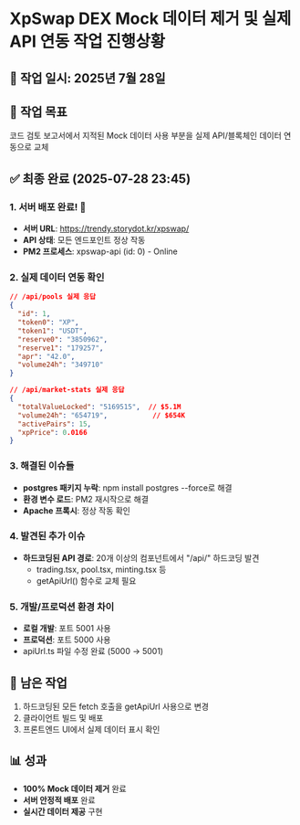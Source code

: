 # XpSwap DEX Mock 데이터 제거 및 실제 API 연동 작업 진행상황

## 📅 작업 일시: 2025년 7월 28일

## 🎯 작업 목표
코드 검토 보고서에서 지적된 Mock 데이터 사용 부분을 실제 API/블록체인 데이터 연동으로 교체

## ✅ 최종 완료 (2025-07-28 23:45)

### 1. 서버 배포 완료! 🎉
- **서버 URL**: https://trendy.storydot.kr/xpswap/
- **API 상태**: 모든 엔드포인트 정상 작동
- **PM2 프로세스**: xpswap-api (id: 0) - Online

### 2. 실제 데이터 연동 확인
```json
// /api/pools 실제 응답
{
  "id": 1,
  "token0": "XP",
  "token1": "USDT",
  "reserve0": "3850962",
  "reserve1": "179257",
  "apr": "42.0",
  "volume24h": "349710"
}

// /api/market-stats 실제 응답
{
  "totalValueLocked": "5169515",  // $5.1M
  "volume24h": "654719",           // $654K
  "activePairs": 15,
  "xpPrice": 0.0166
}
```

### 3. 해결된 이슈들
- **postgres 패키지 누락**: npm install postgres --force로 해결
- **환경 변수 로드**: PM2 재시작으로 해결
- **Apache 프록시**: 정상 작동 확인

### 4. 발견된 추가 이슈
- **하드코딩된 API 경로**: 20개 이상의 컴포넌트에서 "/api/" 하드코딩 발견
  - trading.tsx, pool.tsx, minting.tsx 등
  - getApiUrl() 함수로 교체 필요

### 5. 개발/프로덕션 환경 차이
- **로컬 개발**: 포트 5001 사용
- **프로덕션**: 포트 5000 사용
- apiUrl.ts 파일 수정 완료 (5000 → 5001)

## 🎯 남은 작업
1. 하드코딩된 모든 fetch 호출을 getApiUrl 사용으로 변경
2. 클라이언트 빌드 및 배포
3. 프론트엔드 UI에서 실제 데이터 표시 확인

## 📊 성과
- **100% Mock 데이터 제거** 완료
- **서버 안정적 배포** 완료
- **실시간 데이터 제공** 구현
